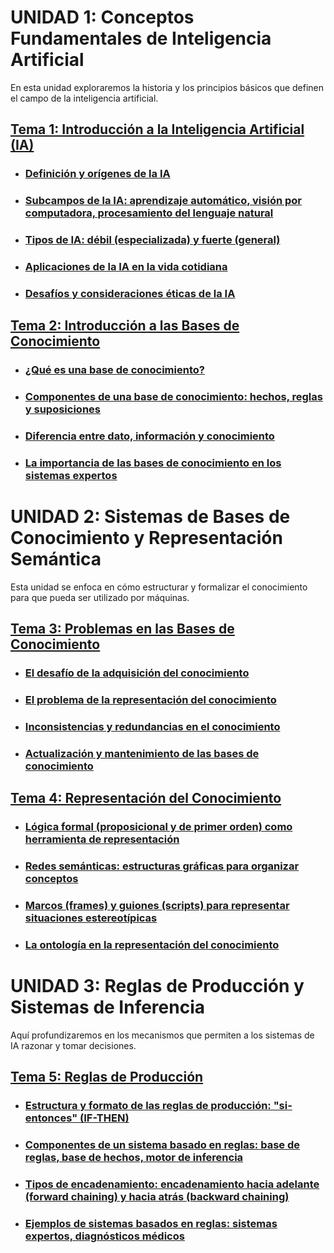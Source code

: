# UNIDAD 1: Conceptos Fundamentales de Inteligencia Artificial
En esta unidad exploraremos la historia y los principios básicos que definen el campo de la inteligencia artificial.

## [Tema 1: Introducción a la Inteligencia Artificial (IA)](./UNIDAD%201%20-%20Conceptos%20Fundamentales%20de%20Inteligencia%20Artificial/Tema1-IntroduccionIA.md)

- ### [Definición y orígenes de la IA](./UNIDAD%201%20-%20Conceptos%20Fundamentales%20de%20Inteligencia%20Artificial/Tema1-IntroduccionIA.md#definicion-origenes-ia)

- ### [Subcampos de la IA: aprendizaje automático, visión por computadora, procesamiento del lenguaje natural](./UNIDAD%201%20-%20Conceptos%20Fundamentales%20de%20Inteligencia%20Artificial/Tema1-IntroduccionIA.md#subcampos-ia)

- ### [Tipos de IA: débil (especializada) y fuerte (general)](./UNIDAD%201%20-%20Conceptos%20Fundamentales%20de%20Inteligencia%20Artificial/Tema1-IntroduccionIA.md#tipos-ia)

- ### [Aplicaciones de la IA en la vida cotidiana](./UNIDAD%201%20-%20Conceptos%20Fundamentales%20de%20Inteligencia%20Artificial/Tema1-IntroduccionIA.md#aplicaciones-ia-cotidiana)

- ### [Desafíos y consideraciones éticas de la IA](./UNIDAD%201%20-%20Conceptos%20Fundamentales%20de%20Inteligencia%20Artificial/Tema1-IntroduccionIA.md#desafios-eticos-ia)

## [Tema 2: Introducción a las Bases de Conocimiento](./UNIDAD%201%20-%20Conceptos%20Fundamentales%20de%20Inteligencia%20Artificial/Tema2-BasesConocimiento.md)

- ### [¿Qué es una base de conocimiento?](./UNIDAD%201%20-%20Conceptos%20Fundamentales%20de%20Inteligencia%20Artificial/Tema2-BasesConocimiento.md#que-es-base-conocimiento)

- ### [Componentes de una base de conocimiento: hechos, reglas y suposiciones](./UNIDAD%201%20-%20Conceptos%20Fundamentales%20de%20Inteligencia%20Artificial/Tema2-BasesConocimiento.md#componentes-base-conocimiento)

- ### [Diferencia entre dato, información y conocimiento](./UNIDAD%201%20-%20Conceptos%20Fundamentales%20de%20Inteligencia%20Artificial/Tema2-BasesConocimiento.md#diferencia-dato-informacion-conocimiento)

- ### [La importancia de las bases de conocimiento en los sistemas expertos](./UNIDAD%201%20-%20Conceptos%20Fundamentales%20de%20Inteligencia%20Artificial/Tema2-BasesConocimiento.md#importancia-bases-conocimiento-sistemas-expertos)

# UNIDAD 2: Sistemas de Bases de Conocimiento y Representación Semántica
Esta unidad se enfoca en cómo estructurar y formalizar el conocimiento para que pueda ser utilizado por máquinas.

## [Tema 3: Problemas en las Bases de Conocimiento](./UNIDAD%202%20-%20Sistemas%20de%20Bases%20de%20Conocimiento%20y%20Representaci%C3%B3n%20Sem%C3%A1ntica/Tema3-ProblemasBasesConocimiento.md)

- ### [El desafío de la adquisición del conocimiento](./UNIDAD%202%20-%20Sistemas%20de%20Bases%20de%20Conocimiento%20y%20Representaci%C3%B3n%20Sem%C3%A1ntica/Tema3-ProblemasBasesConocimiento.md#desafio-adquisicion-conocimiento)

- ### [El problema de la representación del conocimiento](./UNIDAD%202%20-%20Sistemas%20de%20Bases%20de%20Conocimiento%20y%20Representaci%C3%B3n%20Sem%C3%A1ntica/Tema3-ProblemasBasesConocimiento.md#problema-representacion-conocimiento)

- ### [Inconsistencias y redundancias en el conocimiento](./UNIDAD%202%20-%20Sistemas%20de%20Bases%20de%20Conocimiento%20y%20Representaci%C3%B3n%20Sem%C3%A1ntica/Tema3-ProblemasBasesConocimiento.md#inconsistencias-redundancias)

- ### [Actualización y mantenimiento de las bases de conocimiento](./UNIDAD%202%20-%20Sistemas%20de%20Bases%20de%20Conocimiento%20y%20Representaci%C3%B3n%20Sem%C3%A1ntica/Tema3-ProblemasBasesConocimiento.md#actualizacion-mantenimiento)

## [Tema 4: Representación del Conocimiento](./UNIDAD%202%20-%20Sistemas%20de%20Bases%20de%20Conocimiento%20y%20Representaci%C3%B3n%20Sem%C3%A1ntica/Tema4-RepresentacionConocimiento.md)

- ### [Lógica formal (proposicional y de primer orden) como herramienta de representación](./UNIDAD%202%20-%20Sistemas%20de%20Bases%20de%20Conocimiento%20y%20Representaci%C3%B3n%20Sem%C3%A1ntica/Tema4-RepresentacionConocimiento.md#logica-formal)

- ### [Redes semánticas: estructuras gráficas para organizar conceptos](./UNIDAD%202%20-%20Sistemas%20de%20Bases%20de%20Conocimiento%20y%20Representaci%C3%B3n%20Sem%C3%A1ntica/Tema4-RepresentacionConocimiento.md#redes-semanticas)

- ### [Marcos (frames) y guiones (scripts) para representar situaciones estereotípicas](./UNIDAD%202%20-%20Sistemas%20de%20Bases%20de%20Conocimiento%20y%20Representaci%C3%B3n%20Sem%C3%A1ntica/Tema4-RepresentacionConocimiento.md#marcos-guiones)

- ### [La ontología en la representación del conocimiento](./UNIDAD%202%20-%20Sistemas%20de%20Bases%20de%20Conocimiento%20y%20Representaci%C3%B3n%20Sem%C3%A1ntica/Tema4-RepresentacionConocimiento.md#ontologia-representacion)

# UNIDAD 3: Reglas de Producción y Sistemas de Inferencia
Aquí profundizaremos en los mecanismos que permiten a los sistemas de IA razonar y tomar decisiones.

## [Tema 5: Reglas de Producción](./UNIDAD%203%20-%20Reglas%20de%20Producci%C3%B3n%20y%20Sistemas%20de%20Inferencia/Tema5-ReglasProduccion.md)

- ### [Estructura y formato de las reglas de producción: "si-entonces" (IF-THEN)](./UNIDAD%203%20-%20Reglas%20de%20Producci%C3%B3n%20y%20Sistemas%20de%20Inferencia/Tema5-ReglasProduccion.md#estructura-reglas-produccion)

- ### [Componentes de un sistema basado en reglas: base de reglas, base de hechos, motor de inferencia](./UNIDAD%203%20-%20Reglas%20de%20Producci%C3%B3n%20y%20Sistemas%20de%20Inferencia/Tema5-ReglasProduccion.md#componentes-sistema-reglas)

- ### [Tipos de encadenamiento: encadenamiento hacia adelante (forward chaining) y hacia atrás (backward chaining)](./UNIDAD%203%20-%20Reglas%20de%20Producci%C3%B3n%20y%20Sistemas%20de%20Inferencia/Tema5-ReglasProduccion.md#tipos-encadenamiento)

- ### [Ejemplos de sistemas basados en reglas: sistemas expertos, diagnósticos médicos](./UNIDAD%203%20-%20Reglas%20de%20Producci%C3%B3n%20y%20Sistemas%20de%20Inferencia/Tema5-ReglasProduccion.md#ejemplos-sistemas-reglas)